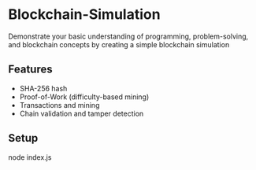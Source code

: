 # Blockchain-Simulation
Demonstrate your basic understanding of programming, problem-solving, and blockchain concepts by creating a simple blockchain simulation 

## Features

- SHA-256 hash
- Proof-of-Work (difficulty-based mining)
- Transactions and mining
- Chain validation and tamper detection

## Setup
node index.js

